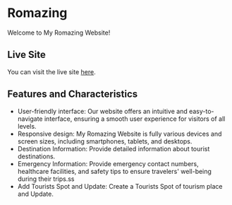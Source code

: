 # Romazing

Welcome to My Romazing Website!

## Live Site

You can visit the live site [here](https://verdant-fox-4658c5.netlify.app).

## Features and Characteristics

- User-friendly interface: Our website offers an intuitive and easy-to-navigate interface, ensuring a smooth user experience for visitors of all levels.
- Responsive design: My Romazing Website is fully various devices and screen sizes, including smartphones, tablets, and desktops.
- Destination Information: Provide detailed information about tourist destinations.
- Emergency Information: Provide emergency contact numbers, healthcare facilities, and safety tips to ensure travelers' well-being during their trips.ss
- Add Tourists Spot and Update: Create a Tourists Spot of tourism place and Update.
